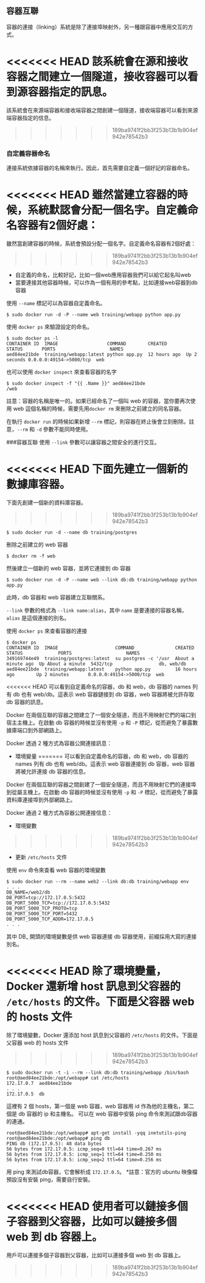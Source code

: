 ## 容器互聯
容器的連接（linking）系統是除了連接埠映射外，另一種跟容器中應用交互的方式。

<<<<<<< HEAD
該系統會在源和接收容器之間建立一個隧道，接收容器可以看到源容器指定的訊息。
=======
該系統會在來源端容器和接收端容器之間創建一個隧道，接收端容器可以看到來源端容器指定的信息。
>>>>>>> 189ba9741f2bb3f253b13b1b904ef942e78542b3

### 自定義容器命名
連接系統依據容器的名稱來執行。因此，首先需要自定義一個好記的容器命名。

<<<<<<< HEAD
雖然當建立容器的時候，系統默認會分配一個名字。自定義命名容器有2個好處：
=======
雖然當創建容器的時候，系統會預設分配一個名字。自定義命名容器有2個好處：
>>>>>>> 189ba9741f2bb3f253b13b1b904ef942e78542b3
* 自定義的命名，比較好記，比如一個web應用容器我們可以給它起名叫web
* 當要連接其他容器時候，可以作為一個有用的參考點，比如連接web容器到db容器

使用 `--name` 標記可以為容器自定義命名。
```
$ sudo docker run -d -P --name web training/webapp python app.py
```

使用 `docker ps` 來驗證設定的命名。
```
$ sudo docker ps -l
CONTAINER ID  IMAGE                  COMMAND        CREATED       STATUS       PORTS                    NAMES
aed84ee21bde  training/webapp:latest python app.py  12 hours ago  Up 2 seconds 0.0.0.0:49154->5000/tcp  web
```
也可以使用 `docker inspect` 來查看容器的名字
```
$ sudo docker inspect -f "{{ .Name }}" aed84ee21bde
/web
```
註意：容器的名稱是唯一的。如果已經命名了一個叫 web 的容器，當你要再次使用 web 這個名稱的時候，需要先用`docker rm` 來刪除之前建立的同名容器。

在執行 `docker run` 的時候如果新增 `--rm` 標記，則容器在終止後會立刻刪除。註意，`--rm` 和 `-d` 參數不能同時使用。

###容器互聯
使用 `--link` 參數可以讓容器之間安全的進行交互。

<<<<<<< HEAD
下面先建立一個新的數據庫容器。
=======
下面先創建一個新的資料庫容器。
>>>>>>> 189ba9741f2bb3f253b13b1b904ef942e78542b3
```
$ sudo docker run -d --name db training/postgres
```
刪除之前建立的 web 容器
```
$ docker rm -f web
```
然後建立一個新的 web 容器，並將它連接到 db 容器
```
$ sudo docker run -d -P --name web --link db:db training/webapp python app.py
```
此時，db 容器和 web 容器建立互聯關系。

`--link` 參數的格式為 `--link name:alias`，其中 `name` 是要連接的容器名稱，`alias` 是這個連接的別名。

使用 `docker ps` 來查看容器的連接
```
$ docker ps
CONTAINER ID  IMAGE                     COMMAND               CREATED             STATUS             PORTS                    NAMES
349169744e49  training/postgres:latest  su postgres -c '/usr  About a minute ago  Up About a minute  5432/tcp                 db, web/db
aed84ee21bde  training/webapp:latest    python app.py         16 hours ago        Up 2 minutes       0.0.0.0:49154->5000/tcp  web
```
<<<<<<< HEAD
可以看到自定義命名的容器，db 和 web，db 容器的 names 列有 db 也有 web/db。這表示 web 容器鏈接到 db 容器，web 容器將被允許存取 db 容器的訊息。

Docker 在兩個互聯的容器之間建立了一個安全隧道，而且不用映射它們的端口到宿主主機上。在啟動 db 容器的時候並沒有使用 `-p` 和 `-P` 標記，從而避免了暴露數據庫端口到外部網路上。

Docker 透過 2 種方式為容器公開連接訊息：
* 環境變量
=======
可以看到自定義命名的容器，db 和 web，db 容器的 names 列有 db 也有 web/db。這表示 web 容器連接到 db 容器，web 容器將被允許連接 db 容器的信息。

Docker 在兩個互聯的容器之間創建了一個安全隧道，而且不用映射它們的連接埠到從屬主機上。在啟動 db 容器的時候並沒有使用 `-p` 和 `-P` 標記，從而避免了暴露資料庫連接埠到外部網路上。

Docker 通過 2 種方式為容器公開連接信息：
* 環境變數
>>>>>>> 189ba9741f2bb3f253b13b1b904ef942e78542b3
* 更新 `/etc/hosts` 文件

使用 `env` 命令來查看 web 容器的環境變數
```
$ sudo docker run --rm --name web2 --link db:db training/webapp env
. . .
DB_NAME=/web2/db
DB_PORT=tcp://172.17.0.5:5432
DB_PORT_5000_TCP=tcp://172.17.0.5:5432
DB_PORT_5000_TCP_PROTO=tcp
DB_PORT_5000_TCP_PORT=5432
DB_PORT_5000_TCP_ADDR=172.17.0.5
. . .
```
其中 DB_ 開頭的環境變數是供 web 容器連接 db 容器使用，前綴採用大寫的連接別名。

<<<<<<< HEAD
除了環境變量，Docker 還新增 host 訊息到父容器的 `/etc/hosts` 的文件。下面是父容器 web 的 hosts 文件
=======
除了環境變數，Docker 還添加 host 訊息到父容器的 `/etc/hosts` 的文件。下面是父容器 web 的 hosts 文件
>>>>>>> 189ba9741f2bb3f253b13b1b904ef942e78542b3
```
$ sudo docker run -t -i --rm --link db:db training/webapp /bin/bash
root@aed84ee21bde:/opt/webapp# cat /etc/hosts
172.17.0.7  aed84ee21bde
. . .
172.17.0.5  db
```
這裡有 2 個 hosts，第一個是 web 容器，web 容器用 id 作為他的主機名，第二個是 db 容器的 ip 和主機名。
可以在 web 容器中安裝 ping 命令來測試跟db容器的連通。
```
root@aed84ee21bde:/opt/webapp# apt-get install -yqq inetutils-ping
root@aed84ee21bde:/opt/webapp# ping db
PING db (172.17.0.5): 48 data bytes
56 bytes from 172.17.0.5: icmp_seq=0 ttl=64 time=0.267 ms
56 bytes from 172.17.0.5: icmp_seq=1 ttl=64 time=0.250 ms
56 bytes from 172.17.0.5: icmp_seq=2 ttl=64 time=0.256 ms
```
用 ping 來測試db容器，它會解析成 `172.17.0.5`。
*註意：官方的 ubuntu 映像檔預設沒有安裝 ping，需要自行安裝。

<<<<<<< HEAD
使用者可以鏈接多個子容器到父容器，比如可以鏈接多個 web 到 db 容器上。
=======
用戶可以連接多個子容器到父容器，比如可以連接多個 web 到 db 容器上。
>>>>>>> 189ba9741f2bb3f253b13b1b904ef942e78542b3
